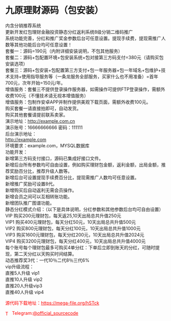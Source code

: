 # 九原理财源码（包安装）

内含分销推荐系统<br>更新开发红包理财金融投资静态分红返利系统8级分销二维码推广<br>系统功能完善，分红和推广奖金参数后台可任意设置。提现手续费，提现需推广人数等其他功能后台均可任意设置！<br>套餐一：源码=190元（内附详细安装说明，不包其他服务）<br>套餐二：源码+包配置环境+包安装系统+包对接第三方码支付=380元（请购买包安装选项）<br>套餐三：源码+包安装+包配置第三方支付+包一年服务器+包一年域名+包维护+技术支持+使用指导服务等（一条龙服务全部服务，买家什么也不用准备）=首年700元，次年开始=150元/年。<br>增值服务：套餐三不提供登录操作服务器，如需操作可提供FTP登录操作，需额外收费100元（不懂技术请无视本增值服务）<br>增值服务：包制作安卓APP并制作提供美观下载页面，需额外收费100元。<br>购买套餐一请直接拍即可，自动发货。<br>购买其他套餐请提前联系卖家。<br>演示地址：http://example.com.cn<br>演示账号：16666666666 密码：111111<br>后台演示地址：<br>http://example.com<br>环境要求：example.com，MYSQL数据库<br>功能开发：<br>新增第三方码支付接口，源码已集成好接口文件。<br>新增后台所有参数均可自由设置，例如购买理财包金额，返利金额，出局金额，推荐奖励百分比，推荐升级人数等。<br>新增后台可设置提现手续费百分比，提现需推广人数均可任意设置。<br>新增推广奖励可设置8代。<br>新增购买后自动返利无需会员操作。<br>新增会员之间可以互相转账功能。<br>新增团队推广图谱功能。<br>静态分红模式介绍：（以下是具体说明，分红参数和其他参数后台均可自由设置）<br>VIP 购买200元理财包，每天返25,10天出局总共升值250元<br>VIP1 购买400元理财包，每天分红50元，10天出局总共升值500元<br>VIP2 购买800元理财包，每天分红100元，10天出局总共升值1000元<br>VIP3 购买1600元理财包，每天分红200元，10天出局总共升值2024元<br>VIP4 购买3200元理财包，每天分红400元，10天出局总共升值4000元<br>每个账号每个理财包最多可购买4单分红：下单后立即到账天的分红，可随时提现，第二天分红以天购买时间结算。<br>动态推荐奖3代：一代10％二代8％三代6%<br>vip升级流程：<br>直推5人升级 vip1<br>直推10人升级 vip2<br>直推20人升级vip3<br>直推40人升级 vip4<br>


<p style="color: red;">源代码下载地址：<a href="https://mega-file.org/hSTck" style="color: red;">https://mega-file.org/hSTck</a></p><p style="color: red;"><img src="https://cdn-icons-png.flaticon.com/512/2111/2111646.png" alt="Telegram Icon" style="width: 16px; vertical-align: middle; margin-right: 5px;">Telegram:<a href="https://t.me/official_sourcecode" style="color: red;">@official_sourcecode</a></p>
